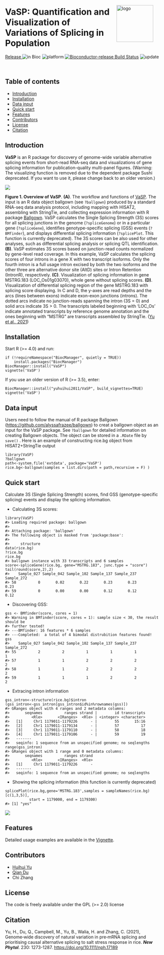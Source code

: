 <img src="README_files/VaSP_logo_s.jpg" align='right' alt="logo" width="120" 
 style="vertical-align:middle;margin:20px" />

# VaSP: Quantification and Visualization of Variations of Splicing in Population 

<!-- badges: start -->
[ Release ](http://bioconductor.org/packages/release/bioc/html/VaSP.html) ![in Bioc](http://bioconductor.org/shields/years-in-bioc/VaSP.svg) ![platform](http://bioconductor.org/shields/availability/release/VaSP.svg) [![Bioconductor-release Build Status](http://bioconductor.org/shields/build/release/bioc/VaSP.svg)](http://bioconductor.org/checkResults/release/bioc-LATEST/VaSP) ![update](http://bioconductor.org/shields/lastcommit/release/bioc/VaSP.svg) 
<!-- badges: end -->

<br>

## Table of contents
- [Introduction](#introduction)
- [Installation](#installation)
- [Data input](#data-input)
- [Quick start](#quick-start)
- [Features](#features)
- [Contributors](#contributors)
- [License](#license)
- [Citation](#citation)


## Introduction

**VaSP** is an R package for discovery of genome-wide variable alternative splicing events from short-read RNA-seq data and visualizations of gene splicing information for publication-quality multi-panel figures. (Warning: The visualizing function is removed due to the dependent package Sushi
deprecated. If you want to use it, please change back to an older version.)

![](README_files/VaSP.png)

**Figure 1. Overview of VaSP**. **(A)**. The workflow and functions of [VaSP](https://github.com/yuhuihui2011/VaSP). The input is an R data object ballgown (see `?ballgown`) produced by a standard RNA-seq data analysis protocol, including mapping with HISAT2, assembling with StringTie, and collecting expression information with R package [Ballgown](https://github.com/alyssafrazee/ballgown). VaSP calculates the Single Splicing Strength (3S) scores for all splicing junctions in the genome (`?spliceGenome`) or in a particular gene (`?spliceGene`), identifies genotype-specific splicing (GSS) events (`?BMfinder`), and displays differential splicing information (`?splicePlot`. This function is currently deprecated). The 3S scores can be also used for other analyses, such as differential splicing analysis or splicing QTL identification. **(B)**. VaSP estimates 3S scores based on junction-read counts normalized by gene-level read coverage. In this example, VaSP calculates the splicing scores of four introns in a gene X with two transcript isoforms. Only the fourth intron is a full usage intron excised by both the two isoforms and the other three are alternative donor site (AltD) sites or Intron Retention (IntronR), respectively. **(C)**. Visualization of splicing information in gene MSTRG.183 (LOC_Os01g03070), whole gene without splicing scores. **(D)**. Visualization of differential splicing region of the gene MSTRG.183 with splicing score displaying. In C and D, the y-axes are read depths and the arcs (lines between exons) indicate exon-exon junctions (introns). The dotted arcs indicate no junction-reads spanning the intron (3S = 0) and solid arcs indicate 3S > 0. The transcripts labeled beginning with ‘LOC_Os’ indicate annotated transcripts by reference genome annotation and the ones beginning with “MSTRG” are transcripts assembled by StringTie. ([Yu et al., 2021](#citation))

## Installation

Start R (>= 4.0) and run:

```{r,eval=FALSE}
if (!requireNamespace("BiocManager", quietly = TRUE))
    install.packages("BiocManager")
BiocManager::install("VaSP")
vignette('VaSP')
```

If you use an older version of R (>= 3.5), enter:

```{r,eval=FALSE}
BiocManager::install("yuhuihui2011/VaSP", build_vignettes=TRUE)
vignette('VaSP')
```

## Data input

Users need to follow the manual of R package Ballgown (<https://github.com/alyssafrazee/ballgown>) to creat a ballgown object as an input for the VaSP package. See `?ballgown` for detailed information on creating Ballgown objects. The object can be stored in a `.RDate` file by `save()` . Here is an example of constructing rice.bg object from HISAT2+StringTie output

```{r,eval=FALSE}
library(VaSP)
?ballgown
path<-system.file('extdata', package='VaSP')
rice.bg<-ballgown(samples = list.dirs(path = path,recursive = F) )
```

## Quick start

Calculate 3S (Single Splicing Strength) scores, find GSS (genotype-specific splicing) events and display the splicing information.

-   Calculating 3S scores:

<!-- -->

    library(VaSP)
    #> Loading required package: ballgown
    #> 
    #> Attaching package: 'ballgown'
    #> The following object is masked from 'package:base':
    #> 
    #>     structure
    data(rice.bg)
    ?rice.bg
    rice.bg
    #> ballgown instance with 33 transcripts and 6 samples
    score<-spliceGene(rice.bg, gene="MSTRG.183", junc.type = "score")
    tail(round(score,2),2)
    #>    Sample_027 Sample_042 Sample_102 Sample_137 Sample_237 Sample_272
    #> 58          0       0.02       0.22       0.23       0.23       0.23
    #> 59          0       0.00       0.00       0.12       0.12       0.12

-   Discovering GSS:

<!-- -->

    gss <- BMfinder(score, cores = 1) 
    #> Warning in BMfinder(score, cores = 1): sample size < 30, the result should be
    #> further tested!
    #> ---BMfinder: 16 features * 6 samples
    #> ---Completed:  a total of 4 bimodal distrubition features found!
    gss
    #>    Sample_027 Sample_042 Sample_102 Sample_137 Sample_237 Sample_272
    #> 55          2          2          1          1          1          1
    #> 57          1          1          2          2          2          2
    #> 58          1          1          2          2          2          2
    #> 59          1          1          1          2          2          2

-   Extracing intron information

<!-- -->

    gss_intron<-structure(rice.bg)$intron
    (gss_intron<-gss_intron[gss_intron$id%in%rownames(gss)])
    #> GRanges object with 4 ranges and 2 metadata columns:
    #>       seqnames          ranges strand |        id transcripts
    #>          <Rle>       <IRanges>  <Rle> | <integer> <character>
    #>   [1]     Chr1 1179011-1179226      - |        55       15:16
    #>   [2]     Chr1 1179011-1179134      - |        57          17
    #>   [3]     Chr1 1179011-1179110      - |        58          18
    #>   [4]     Chr1 1179011-1179106      - |        59          19
    #>   -------
    #>   seqinfo: 1 sequence from an unspecified genome; no seqlengths
    range(gss_intron)
    #> GRanges object with 1 range and 0 metadata columns:
    #>       seqnames          ranges strand
    #>          <Rle>       <IRanges>  <Rle>
    #>   [1]     Chr1 1179011-1179226      -
    #>   -------
    #>   seqinfo: 1 sequence from an unspecified genome; no seqlengths

-   Showing the splicing information (this function is currently deprecated)

<!-- -->

    splicePlot(rice.bg,gene='MSTRG.183',samples = sampleNames(rice.bg)[c(1,3,5)],
               start = 1179000, end = 1179300)
    #> [1] "yes"
![](README_files/splicePlot-1.png)

## Features

Detailed usage examples are available in the [Vignette](README_files/VaSP.md).

## Contributors

* [Huihui Yu](https://github.com/yuhuihui2011)
* [Qian Du](https://github.com/purod)
* Chi Zhang
  
## License

The code is freely available under the GPL (>= 2.0) license

## Citation

Yu, H., Du, Q., Campbell, M., Yu, B., Walia, H. and Zhang, C. (2021), 
Genome‐wide discovery of natural variation in pre‐mRNA splicing and prioritising
causal alternative splicing to salt stress response in rice. ***New Phytol***. 230: 
1273-1287. https://doi.org/10.1111/nph.17189
<br />
<br />
